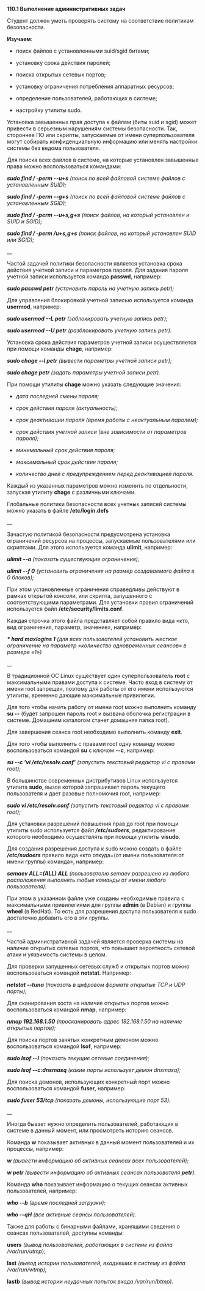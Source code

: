 **110.1 Выполнение административных задач**

Студент должен уметь проверять систему на соответствие политикам
безопасности.

**Изучаем**:

- поиск файлов с установленными suid/sgid битами;

- установку срока действия паролей;

- поиска открытых сетевых портов;

- установку ограничения потребления аппаратных ресурсов;

- определение пользователей, работающих в системе;

- настройку утилиты sudo.

Установка завышенных прав доступа к файлам (биты suid и sgid) может
привести в серьезным нарушениям системы безопасности. Так, стороннее ПО
или скрипты, запускаемые от имени суперпользователя могут собирать
конфиденциальную информацию или менять настройки системы без ведома
пользователя.

Для поиска всех файлов в системе, на которые установлен завышенные права
можно воспользоваться командами:

***sudo find / -perm --u+s*** *(поиск по всей файловой системе файлов с
установленным SUID);*

***sudo find / -perm --g+s** (поиск по всей файловой системе файлов с
установленным SGID);*

***sudo find / -perm --u+s,g+s*** *(поиск файлов, на который установлен
и SUID и SGID);*

***sudo find / -perm /u+s,g+s*** *(поиск файлов, на который установлен
SUID или SGID);*

\_\_

Частой задачей политики безопасности является установка срока действия
учетной записи и параметров пароля. Для задания пароля учетной записи
используется команда **passwd**, например:

***sudo passwd petr** (установить пароль на учетную запись petr);*

Для управления блокировкой учетной записью используется команда
**usermod**, например:

***sudo usermod --L petr** (заблокировать учетную запись petr);*

***sudo usermod --U petr** (разблокировать учетную запись petr).*

Установка срока действия параметров учетной записи осуществляется при
помощи команды **chage**, например:

***sudo chage --l petr** (вывести параметры учетной записи petr);*

***sudo chage petr** (задать параметры учетной записи petr).*

При помощи утилиты **chage** можно указать следующие значения:

- *дата последней смены пароля;*

- *срок действия пароля (актуальность);*

- *срок деактивации пароля (время работы с неактуальным паролем);*

- *срок действия учетной записи (вне зависимости от параметров пароля);*

- *минимальный срок действия пароля;*

- *максимальный срок действия пароля;*

- *количество дней с предупреждением перед деактивацией пароля.*

Каждый из указанных параметров можно изменить по отдельности, запуская
утилиту **chage** с различными ключами.

Глобальные политики безопасности всех учетных записей системы можно
указать в файле **/etc/login.defs**

\_\_

Зачастую политикой безопасности предусмотрена установка ограничений
ресурсов на процессы, запускаемые пользователями или скриптами. Для
этого используется команда **ulimit**, например:

***ulimit --a** (показать существующие ограничения);*

***ulimit --f 0*** *(установить ограничение на размер создаваемого файла
в 0 блоков);*

При этом установленные ограничения справедливы действуют в рамках
открытой консоли, или скрипта, запущенного с соответствующими
параметрами. Для установки правил ограничений используется файл
**/etc/security/limits.conf**.

Каждая строчка этого файла представляет собой правило вида «кто, вид
ограничения, параметр, значение», например:

***\* hard maxlogins 1** (для всех пользователей установить жесткое
ограничение на параметр «количество одновременных сеансов» в размере
«1»)*

\_\_

В традиционной ОС Linux существует один суперпользователь **root** с
максимальными правами доступа к системе. Часто вход в систему от имени
root запрещен, поэтому для работы от его имени используются утилиты,
временно дающие максимальные привилегии.

Для того чтобы начать работу от имени root можно выполнить команду **su
--** (будет запрошен пароль root и вызвана оболочка регистрации в
системе. Домашним каталогом станет домашняя папка root).

Для завершения сеанса root необходимо выполнить команду **exit**.

Для того чтобы выполнить с правами root одну команду можно
воспользоваться командой **su** с ключом **--c**, например:

***su --c 'vi /etc/resolv.conf'** (запустить текстовый редактор vi с
правами root);*

В большинстве современных дистрибутивов Linux используется утилита
**sudo**, вызов которой запрашивает пароль текущего пользователя и дает
разовые полномочия root, например:

***sudo vi /etc/resolv.conf** (запустить текстовый редактор vi с правами
root);*

Для установки разрешений повышения прав до root при помощи утилиты sudo
используется файл ***/etc/sudoers***, редактирование которого необходимо
осуществлять при помощи утилиты **visudo**.

Для создания разрешения доступа к sudo можно создать в файле
***/etc/sudoers*** правило вида «кто откуда=(от имени пользователя:от
имени группы) команда», например:

***semaev ALL=(ALL) ALL** (пользователю semaev разрешено из любого
расположения выполнять любые команды от имени любого пользователя).*

При этом в указанном файле уже созданы необходимые правила с
максимальными привилегиями для группы **admin** (в Debian) и группы
**wheel** (в RedHat). То есть для разрешения доступа пользователя к sudo
достаточно добавить его в эти группы.

\_\_

Частой административной задачей является проверка системы на наличие
открытых сетевых портов, что повышает вероятность сетевой атаки и
уязвимость системы в целом.

Для проверки запущенных сетевых служб и открытых портов можно
воспользоваться командой **netstat**. Например:

***netstat --tuna** (показать в цифровом формате открытые TCP и UDP
порты);*

Для сканирования хоста на наличие открытых портов можно воспользоваться
командой **nmap**, например:

***nmap 192.168.1.50*** *(просканировать адрес 192.168.1.50 на наличие
открытых портов);*

Для поиска портов занятых конкретным демоном можно воспользоваться
командой **lsof**, например:

***sudo lsof --I** (показать текущие сетевые соединения);*

***sudo lsof --c:dnsmasq** (какие порты использует демон dnsmasq);*

Для поиска демонов, использующих конкретный порт можно воспользоваться
командой **fuser**, например:

***sudo fuser 53/tcp** (показать демоны, использующие порт 53).*

\_\_

Иногда бывает нужно определить пользователей, работающих в системе в
данный момент, или просмотреть историю сеансов.

Команда **w** показывает активных в данный момент пользователей и их
процессы, например:

***w** (вывести информацию об активных сеансах всех пользователей);*

***w petr** (вывести информацию об активных сеансах пользователя
**petr**).*

Команда **who** показывает информацию о текущих сеансах активных
пользователей, например:

***who --b*** *(время последней загрузки);*

***who --qH** (все активные сеансы пользователей).*

Также для работы с бинарными файлами, хранящими сведения о сеансах
пользователей, доступны команды:

**users** *(вывод пользователей, работающих в системе из файла
/var/run/utmp*);

**last** *(вывод истории пользователей, входивших в систему из файла
/var/run/wtmp);*

**lastb** *(вывод истории неудачных попыток входа /var/run/btmp).*
